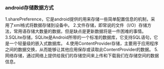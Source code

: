 ### android存储数据方式

1.sharePreference，它是android提供的用来存储一些简单配置信息的机制，采用了xml格式将数据存储到设备中。
2.文件存储，即常说的文件（I/O）存储方法，常用语存储大数量的数据，但是缺点是更新数据将是一件困难的事情。
3.SQLite存储，SQLite是Android所带的一个标准的数据库，它支持SQL语句，它是一个轻量级的嵌入式数据库。
4.使用ContentProvider存储，主要用于应用程序之间的数据交换，从而能够让其他应用保存或读取此ContentProvider的数据。
5.网络存储，通过网络上提供给我们的存储空间来上传和下载我们在存储空间的数据信息。



